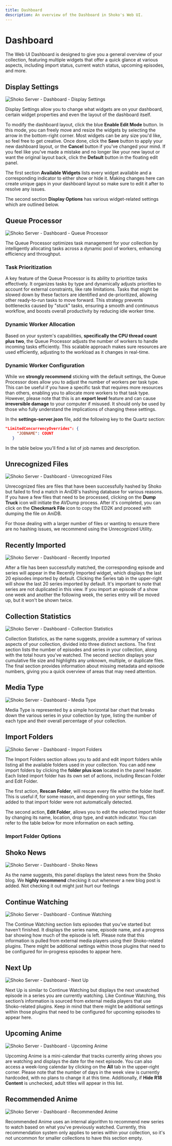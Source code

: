 ```yaml
---
title: Dashboard
description: An overview of the Dashboard in Shoko's Web UI.
---
```


<script setup>
const displayOptionsColumns = [
    { name: 'Name', header: 'Name', width: '23%' },
    { name: 'Description', header: 'Description' }
];

const displayOptionsData = [
    {
      Name: 'Combine Continue Watching & Next Up',
      Description: 'As the name suggests, enabling this setting will combine these two sections. Leaving a modified Continue Watching widget that display both sets of information.'
    },
    {
      Name: 'Hide R18 Content',
      Description: 'Checked by default, when unchecked, series with the R18 tag will show in every widget where applicable.'
    },
    {
      Name: 'Shoko News Posts',
      Description: 'Allows you to define how many news posts from the Shoko site to show, feel free to set it to 100.'
    },
    {
      Name: 'Recently Imported Episodes',
      Description: 'This setting lets you define how many episodes are displayed in the Recently Imported widget. There is a maximum limit of 100 episodes, and if you set it to anything higher, it will default to 100.'
    },
    {
      Name: 'Recently Imported Series',
      Description: 'This setting lets you define how many series are displayed in the Recently Imported widget. There is a maximum limit of 100 episodes, and if you set it to anything higher, it will default to 100.'
    }
];

const jobNameColumns = [
    { name: 'Job Name', header: 'Job Name' },
    { name: 'Default', header: 'Default' },
    { name: 'Description', header: 'Description' }
];

const jobNameData = [
    {
      'Job Name': 'HashFileJob',
      'Default': '1',
      'Description': 'Determines how many workers are allocated to hashing files'
    },
    {
      'Job Name': 'UpdateTmdbShowJob',
      'Default': '1',
      'Description': 'Determines how many workers are allocated to running TMDB series tasks.'
    },
    {
      'Job Name': 'UpdateTmdbMovieJob',
      'Default': '1',
      'Description': 'Determines how many workers are allocated to running TMDB movie tasks.'
    }
];

const importFolderColumns = [
    { name: 'Name', header: 'Name', width: '15%' },
    { name: 'Description', header: 'Description' }
];

const importFolderData = [
    {
      Name: 'Name',
      Description: 'The name assigned to the import folder used for visual purposes only.'
    },
    {
      Name: 'Location',
      Description: 'The actual location of the import folder, relative to where Shoko is installed.'
    },
    {
      Name: 'Drop Type',
      Description: 'This setting tells Shoko how to handle this folder when processing your files. \n The **Source** option instructs Shoko to grab files from this folder and move them to another import folder marked as Destination.  \n The **Both** option allows Shoko to perform the moving actions without actually relocating the files, which enables renaming on import or applying any custom renamer settings.  \n Finally, The **None** option tells Shoko not to perform any actions on the folder, which is typically paired with Watch For New Files set to Yes.'
    },
    {
      Name: 'Watch For New Files',
      Description: 'A true/false setting which tells Shoko to monitor the import folder for new files. If set to **no**, you\'ll have to use the **Import Files** action to update your collection.'
    }
];
</script>

# Dashboard

The Web UI Dashboard is designed to give you a general overview of your collection, featuring multiple widgets that
offer a quick glance at various aspects, including import status, current watch status, upcoming episodes, and more.

## Display Settings

![Shoko Server - Dashboard - Display Settings](/images/shoko-server/shoko-server-dashboard-display.jpg)

Display Settings allow you to change what widgets are on your dashboard, certain widget properties and even the
layout of the dashboard itself.

To modify the dashboard layout, click the blue **Enable Edit Mode** button. In this mode, you can freely move and
resize the widgets by selecting the arrow in the bottom-right corner. Most widgets can be any size you'd like,
so feel free to get creative. Once done, click the **Save** button to apply your new dashboard layout, or the
**Cancel** button if you've changed your mind. If you feel like you've made a mistake and no longer like your new
layout or want the original layout back, click the **Default** button in the floating edit panel.

The first section **Available Widgets** lists every widget available and a corresponding indicator to either show or
hide it. Making changes here can create unique gaps in your dashboard layout so make sure to edit it after to resolve
any issues.

The second section **Display Options** has various widget-related settings which are outlined below.

<EasyTable :columns="displayOptionsColumns" :data="displayOptionsData" />

## Queue Processor

![Shoko Server - Dashboard - Queue Processor](/images/shoko-server/shoko-server-dashboard-queue.jpg)

The Queue Processor optimizes task management for your collection by intelligently allocating tasks across a dynamic
pool of workers, enhancing efficiency and throughput.

### Task Prioritization

A key feature of the Queue Processor is its ability to prioritize tasks effectively. It organizes tasks by type and
dynamically adjusts priorities to account for external constraints, like rate limitations. Tasks that might be slowed
down by these factors are identified and de-prioritized, allowing other ready-to-run tasks to move forward. This
strategy prevents bottlenecks caused by "stuck" tasks, ensuring a smooth and continuous workflow, and boosts overall
productivity by reducing idle worker time.

### Dynamic Worker Allocation

Based on your system's capabilities, **specifically the CPU thread count plus two**, the Queue Processor adjusts the
number of workers to handle incoming tasks efficiently. This scalable approach makes sure resources are used
efficiently, adjusting to the workload as it changes in real-time.

### Dynamic Worker Configuration

While we **strongly recommend** sticking with the default settings, the Queue Processor does allow you to adjust the
number of workers per task type. This can be useful if you have a specific task that requires more resources than
others, enabling you to allocate more workers to that task type. However, please note that this is an **export level**
feature and can cause **irreversible damage** to your computer if misused. It should only be used by those who fully
understand the implications of changing these settings.

In the **settings-server.json** file, add the following key to the Quartz section:

```json
"LimitedConcurrencyOverrides": {
     "JOBNAME": COUNT
   }
```

In the table below you'll find a list of job names and description.

<EasyTable :columns="jobNameColumns" :data="jobNameData" />

## Unrecognized Files

![Shoko Server - Dashboard - Unrecognized Files](/images/shoko-server/shoko-server-dashboard-unrecognized.jpg)

Unrecognized files are files that have been successfully hashed by Shoko but failed to find a match in AniDB's hashing
database for various reasons. If you have a few files that need to be processed, clicking on the **Dump Truck** icon
will initiate the AVDump process. After it's completed, you can click on the **Checkmark File** icon to copy the
ED2K and proceed with dumping the file on AniDB.

For those dealing with a larger number of files or wanting to ensure there are no hashing issues, we recommend using
the Unrecognized Utility.

## Recently Imported

![Shoko Server - Dashboard - Recently Imported](/images/shoko-server/shoko-server-dashboard-imported.jpg)

After a file has been successfully matched, the corresponding episode and series will appear in the Recently
Imported widget, which displays the last 20 episodes imported by default. Clicking the Series tab in the
upper-right will show the last 20 series imported by default. It's important to note that series are not
duplicated in this view. If you import an episode of a show one week and another the following week, the series
entry will be moved up, but it won't be shown twice.

## Collection Statistics

![Shoko Server - Dashboard - Collection Statistics](/images/shoko-server/shoko-server-dashboard-stats.jpg)

Collection Statistics, as the name suggests, provide a summary of various aspects of your collection, divided into
three distinct sections. The first section lists the number of episodes and series in your collection, along with
the total hours you've watched. The second section displays your cumulative file size and highlights any unknown,
multiple, or duplicate files. The final section provides information about missing metadata and episode numbers,
giving you a quick overview of areas that may need attention.

## Media Type

![Shoko Server - Dashboard - Media Type](/images/shoko-server/shoko-server-dashboard-type.jpg)

Media Type is represented by a simple horizontal bar chart that breaks down the various series in your collection
by type, listing the number of each type and their overall percentage of your collection.

## Import Folders

![Shoko Server - Dashboard - Import Folders](/images/shoko-server/shoko-server-dashboard-import.jpg)

The Import Folders section allows you to add and edit import folders while listing all the available folders used in
your collection. You can add new import folders by clicking the **folder plus icon** located in the panel header. Each
listed import folder has its own set of actions, including Rescan Folder and Edit Folder.

The first action, **Rescan Folder**, will rescan every file within the folder itself. This is useful if, for some reason,
and depending on your settings, files added to that import folder were not automatically detected.

The second action, **Edit Folder**, allows you to edit the selected import folder by changing its name, location,
drop type, and watch indicator. You can refer to the table below for more information on each setting.

### Import Folder Options

<EasyTable :columns="importFolderColumns" :data="importFolderData" />

## Shoko News

![Shoko Server - Dashboard - Shoko News](/images/shoko-server/shoko-server-dashboard-news.jpg)

As the name suggests, this panel displays the latest news from the Shoko blog. We **highly recommend** checking it
out whenever a new blog post is added. Not checking it out might just hurt our feelings

## Continue Watching

![Shoko Server - Dashboard - Continue Watching](/images/shoko-server/shoko-server-dashboard-continue.jpg)

The Continue Watching section lists episodes that you’ve started but haven’t finished. It displays the series name,
episode name, and a progress bar showing how much of the episode is left. Please note that this information is pulled
from external media players using their Shoko-related plugins. There might be additional settings within those plugins
that need to be configured for in-progress episodes to appear here.

## Next Up

![Shoko Server - Dashboard - Next Up](/images/shoko-server/shoko-server-dashboard-next.jpg)

Next Up is similar to Continue Watching but displays the next unwatched episode in a series you are currently
watching. Like Continue Watching, this section’s information is sourced from external media players that use
Shoko-related plugins. Keep in mind that there might be additional settings within those plugins that need to be
configured for upcoming episodes to appear here.

## Upcoming Anime

![Shoko Server - Dashboard - Upcoming Anime](/images/shoko-server/shoko-server-dashboard-upcoming.jpg)

Upcoming Anime is a mini-calendar that tracks currently airing shows you are watching and displays the date for
the next episode. You can also access a week-long calendar by clicking on the **All** tab in the upper-right corner.
Please note that the number of days in the week view is currently hardcoded, with no plans to change it at this
time. Additionally, if **Hide R18 Content** is unchecked, adult titles will appear in this list.

## Recommended Anime

![Shoko Server - Dashboard - Recommended Anime](/images/shoko-server/shoko-server-dashboard-recommended.jpg)

Recommended Anime uses an internal algorithm to recommend new series to watch based on what you've previously
watched. Currently, this recommendation system only applies to series within your collection, so it's not
uncommon for smaller collections to have this section empty.
